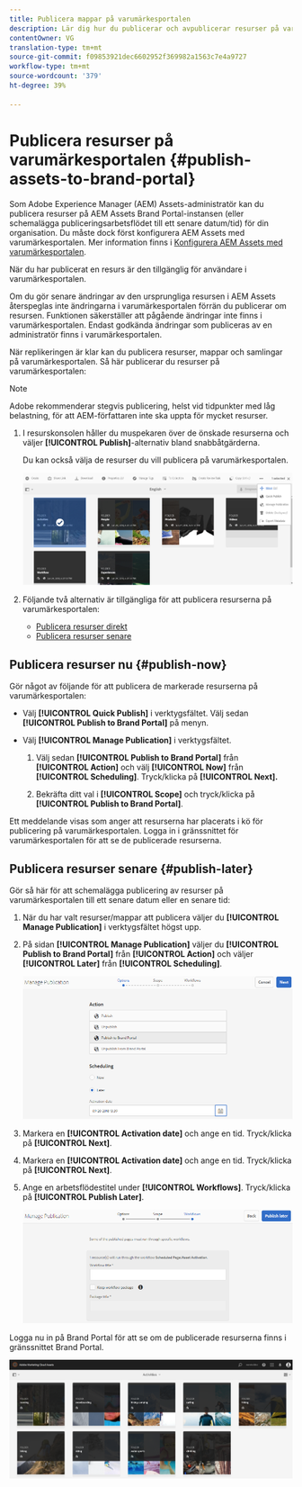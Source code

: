 ```yaml
---
title: Publicera mappar på varumärkesportalen
description: Lär dig hur du publicerar och avpublicerar resurser på varumärkesportalen.
contentOwner: VG
translation-type: tm+mt
source-git-commit: f09853921dec6602952f369982a1563c7e4a9727
workflow-type: tm+mt
source-wordcount: '379'
ht-degree: 39%

---
```



# Publicera resurser på varumärkesportalen {#publish-assets-to-brand-portal}

Som Adobe Experience Manager (AEM) Assets-administratör kan du publicera resurser på AEM Assets Brand Portal-instansen (eller schemalägga publiceringsarbetsflödet till ett senare datum/tid) för din organisation. Du måste dock först konfigurera AEM Assets med varumärkesportalen. Mer information finns i [Konfigurera AEM Assets med varumärkesportalen](configure-aem-assets-with-brand-portal.md).

När du har publicerat en resurs är den tillgänglig för användare i varumärkesportalen.

Om du gör senare ändringar av den ursprungliga resursen i AEM Assets återspeglas inte ändringarna i varumärkesportalen förrän du publicerar om resursen. Funktionen säkerställer att pågående ändringar inte finns i varumärkesportalen. Endast godkända ändringar som publiceras av en administratör finns i varumärkesportalen.

När replikeringen är klar kan du publicera resurser, mappar och samlingar på varumärkesportalen. Så här publicerar du resurser på varumärkesportalen:

>[!NOTE]
>
>Adobe rekommenderar stegvis publicering, helst vid tidpunkter med låg belastning, för att AEM-författaren inte ska uppta för mycket resurser.

1. I resurskonsolen håller du muspekaren över de önskade resurserna och väljer **[!UICONTROL Publish]**-alternativ bland snabbåtgärderna.

   Du kan också välja de resurser du vill publicera på varumärkesportalen.

   ![publish2bp-2](assets/publish2bp-2.png)

2. Följande två alternativ är tillgängliga för att publicera resurserna på varumärkesportalen:
   * [Publicera resurser direkt](#publish-now)
   * [Publicera resurser senare](#publish-later)

## Publicera resurser nu {#publish-now}

Gör något av följande för att publicera de markerade resurserna på varumärkesportalen:

* Välj **[!UICONTROL Quick Publish]** i verktygsfältet. Välj sedan **[!UICONTROL Publish to Brand Portal]** på menyn.

* Välj **[!UICONTROL Manage Publication]** i verktygsfältet.

   1. Välj sedan **[!UICONTROL Publish to Brand Portal]** från **[!UICONTROL Action]** och välj **[!UICONTROL Now]** från **[!UICONTROL Scheduling]**. Tryck/klicka på **[!UICONTROL Next].**

   2. Bekräfta ditt val i **[!UICONTROL Scope]** och tryck/klicka på **[!UICONTROL Publish to Brand Portal]**.

Ett meddelande visas som anger att resurserna har placerats i kö för publicering på varumärkesportalen. Logga in i gränssnittet för varumärkesportalen för att se de publicerade resurserna.

## Publicera resurser senare {#publish-later}

Gör så här för att schemalägga publicering av resurser på varumärkesportalen till ett senare datum eller en senare tid:

1. När du har valt resurser/mappar att publicera väljer du **[!UICONTROL Manage Publication]** i verktygsfältet högst upp.
2. På sidan **[!UICONTROL Manage Publication]** väljer du **[!UICONTROL Publish to Brand Portal]** från **[!UICONTROL Action]** och väljer **[!UICONTROL Later]** från **[!UICONTROL Scheduling]**.

   ![publishlaterbp-1](assets/publishlaterbp-1.png)

3. Markera en **[!UICONTROL Activation date]** och ange en tid. Tryck/klicka på **[!UICONTROL Next]**.
4. Markera en **[!UICONTROL Activation date]** och ange en tid. Tryck/klicka på **[!UICONTROL Next]**.
5. Ange en arbetsflödestitel under **[!UICONTROL Workflows]**. Tryck/klicka på **[!UICONTROL Publish Later]**.

   ![publishworkflow](assets/publishworkflow.png)

Logga nu in på Brand Portal för att se om de publicerade resurserna finns i gränssnittet Brand Portal.

![bp_631_landing_page](assets/bp_landing_page.png)
